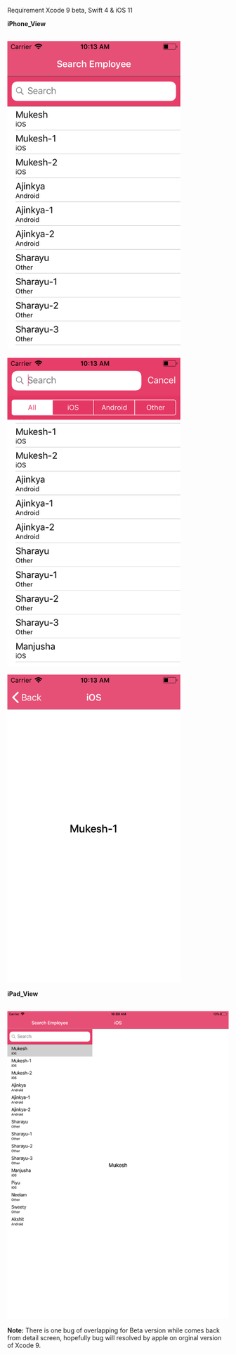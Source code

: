 Requirement Xcode 9 beta, Swift 4 & iOS 11 

**iPhone_View**

<br>
<img height="700" src="https://github.com/mukeshlokare/ImagesFiles/blob/master/SC1.png"/>
<br>

<br>
<img height="700" src="https://github.com/mukeshlokare/ImagesFiles/blob/master/SC2.png"/>
<br>

<br>
<img height="700" src="https://github.com/mukeshlokare/ImagesFiles/blob/master/SC3.png"/>
<br>

**iPad_View**

<br>
<img height="700" src="https://github.com/mukeshlokare/ImagesFiles/blob/master/Simulator%20Screen%20Shot%20-%20iPad%20Pro%20(10.5-inch)%20-%202017-08-24%20at%2010.50.31.png"/>
<br>


**Note:** There is one bug of overlapping for Beta version while comes back from detail screen, hopefully bug will resolved by apple on orginal version of Xcode 9.
